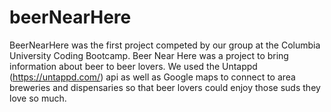 # beerNearHere
BeerNearHere was the first project competed by our group at the Columbia University Coding Bootcamp. Beer Near Here was a project to bring information about beer to beer lovers. We used the Untappd (https://untappd.com/) api as well as Google maps to connect to area breweries and dispensaries so that beer lovers could enjoy those suds they love so much. 
